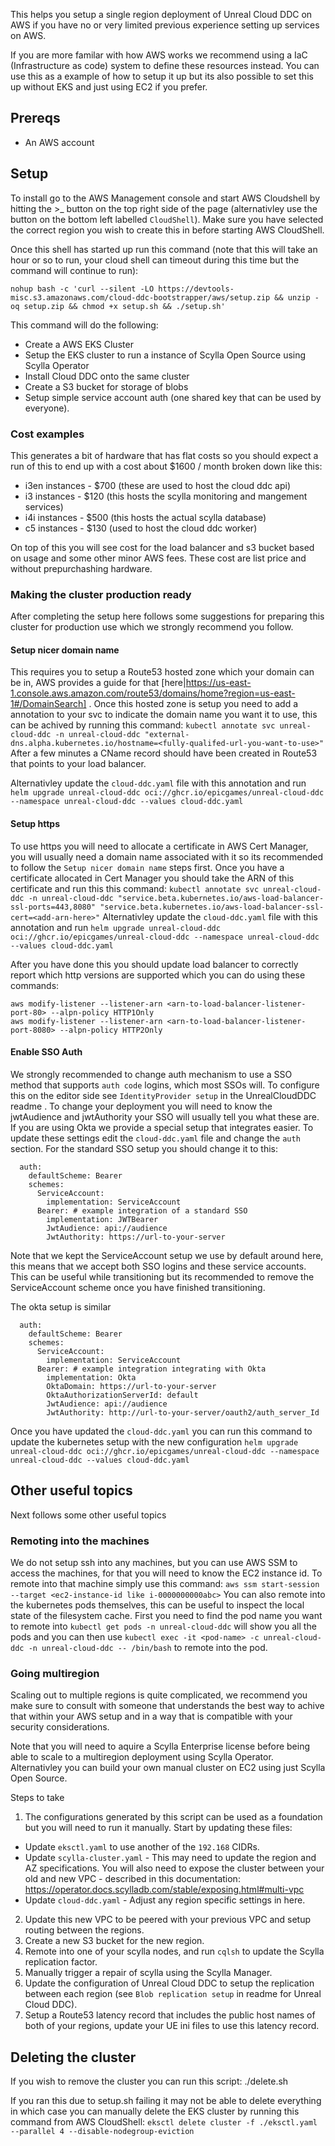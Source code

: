 This helps you setup a single region deployment of Unreal Cloud DDC on AWS if you have no or very limited previous experience setting up services on AWS.

If you are more familar with how AWS works we recommend using a IaC (Infrastructure as code) system to define these resources instead.
You can use this as a example of how to setup it up but its also possible to set this up without EKS and just using EC2 if you prefer.

## Prereqs
* An AWS account

## Setup

To install go to the AWS Management console and start AWS Cloudshell by hitting the >_ button on the top right side of the page (alternativley use the button on the bottom left labelled `CloudShell`).
Make sure you have selected the correct region you wish to create this in before starting AWS CloudShell.

Once this shell has started up run this command (note that this will take an hour or so to run, your cloud shell can timeout during this time but the command will continue to run):
```
nohup bash -c 'curl --silent -LO https://devtools-misc.s3.amazonaws.com/cloud-ddc-bootstrapper/aws/setup.zip && unzip -oq setup.zip && chmod +x setup.sh && ./setup.sh'
```

This command will do the following:
* Create a AWS EKS Cluster
* Setup the EKS cluster to run a instance of Scylla Open Source using Scylla Operator
* Install Cloud DDC onto the same cluster
* Create a S3 bucket for storage of blobs
* Setup simple service account auth (one shared key that can be used by everyone).

### Cost examples
This generates a bit of hardware that has flat costs so you should expect a run of this to end up with a cost about $1600 / month broken down like this:
* i3en instances - $700 (these are used to host the cloud ddc api)
* i3 instances - $120 (this hosts the scylla monitoring and mangement services)
* i4i instances - $500 (this hosts the actual scylla database)
* c5 instances - $130 (used to host the cloud ddc worker)

On top of this you will see cost for the load balancer and s3 bucket based on usage and some other minor AWS fees.
These cost are list price and without prepurchashing hardware.

### Making the cluster production ready
After completing the setup here follows some suggestions for preparing this cluster for production use which we strongly recommend you follow.

#### Setup nicer domain name
This requires you to setup a Route53 hosted zone which your domain can be in, AWS provides a guide for that [here|https://us-east-1.console.aws.amazon.com/route53/domains/home?region=us-east-1#/DomainSearch] .
Once this hosted zone is setup you need to add a annotation to your svc to indicate the domain name you want it to use, this can be achived by running this command:
`kubectl annotate svc unreal-cloud-ddc -n unreal-cloud-ddc "external-dns.alpha.kubernetes.io/hostname=<fully-qualifed-url-you-want-to-use>"`
After a few minutes a CName record should have been created in Route53 that points to your load balancer.

Alternativley update the `cloud-ddc.yaml` file with this annotation and run
`helm upgrade unreal-cloud-ddc oci://ghcr.io/epicgames/unreal-cloud-ddc --namespace unreal-cloud-ddc --values cloud-ddc.yaml`

#### Setup https
To use https you will need to allocate a certificate in AWS Cert Manager, you will usually need a domain name associated with it so its recommended to follow the `Setup nicer domain name` steps first.
Once you have a certificate allocated in Cert Manager you should take the ARN of this certificate and run this this command:
`kubectl annotate svc unreal-cloud-ddc -n unreal-cloud-ddc "service.beta.kubernetes.io/aws-load-balancer-ssl-ports=443,8080" "service.beta.kubernetes.io/aws-load-balancer-ssl-cert=<add-arn-here>"`
Alternativley update the `cloud-ddc.yaml` file with this annotation and run
`helm upgrade unreal-cloud-ddc oci://ghcr.io/epicgames/unreal-cloud-ddc --namespace unreal-cloud-ddc --values cloud-ddc.yaml`


After you have done this you should update load balancer to correctly report which http versions are supported which you can do using these commands:
```
aws modify-listener --listener-arn <arn-to-load-balancer-listener-port-80> --alpn-policy HTTP1Only
aws modify-listener --listener-arn <arn-to-load-balancer-listener-port-8080> --alpn-policy HTTP2Only
```

#### Enable SSO Auth
We strongly recommended to change auth mechanism to use a SSO method that supports `auth code` logins, which most SSOs will. To configure this on the editor side see `IdentityProvider setup` in the UnrealCloudDDC readme .
To change your deployment you will need to know the jwtAudience and jwtAuthority your SSO will usually tell you what these are. If you are using Okta we provide a special setup that integrates easier.
To update these settings edit the `cloud-ddc.yaml` file and change the `auth` section. For the standard SSO setup you should change it to this:
```
  auth:
    defaultScheme: Bearer
    schemes:
      ServiceAccount: 
        implementation: ServiceAccount
      Bearer: # example integration of a standard SSO
        implementation: JWTBearer
        JwtAudience: api://audience
        JwtAuthority: https://url-to-your-server
```
Note that we kept the ServiceAccount setup we use by default around here, this means that we accept both SSO logins and these service accounts. This can be useful while transitioning but its recommended to remove the ServiceAccount scheme once you have finished transitioning.

The okta setup is similar
```
  auth:
    defaultScheme: Bearer
    schemes:
      ServiceAccount: 
        implementation: ServiceAccount
      Bearer: # example integration integrating with Okta
        implementation: Okta
        OktaDomain: https://url-to-your-server
        OktaAuthorizationServerId: default
        JwtAudience: api://audience
        JwtAuthority: http://url-to-your-server/oauth2/auth_server_Id
```

Once you have updated the `cloud-ddc.yaml` you can run this command to update the kubernetes setup with the new configuration
`helm upgrade unreal-cloud-ddc oci://ghcr.io/epicgames/unreal-cloud-ddc --namespace unreal-cloud-ddc --values cloud-ddc.yaml`

## Other useful topics
Next follows some other useful topics

### Remoting into the machines
We do not setup ssh into any machines, but you can use AWS SSM to access the machines, for that you will need to know the EC2 instance id. To remote into that machine simply use this command:
`aws ssm start-session --target <ec2-instance-id like i-0000000000abc>`
You can also remote into the kubernetes pods themselves, this can be useful to inspect the local state of the filesystem cache.
First you need to find the pod name you want to remote into `kubectl get pods -n unreal-cloud-ddc` will show you all the pods and you can then use
`kubectl exec -it <pod-name> -c unreal-cloud-ddc -n unreal-cloud-ddc -- /bin/bash` to remote into the pod.

### Going multiregion
Scaling out to multiple regions is quite complicated, we recommend you make sure to consult with someone that understands the best way to achive that within your AWS setup and in a way that is compatible with your security considerations.

Note that you will need to aquire a Scylla Enterprise license before being able to scale to a multiregion deployment using Scylla Operator. Alternativley you can build your own manual cluster on EC2 using just Scylla Open Source.

Steps to take
1. The configurations generated by this script can be used as a foundation but you will need to run it manually. Start by updating these files:
* Update `eksctl.yaml` to use another of the `192.168` CIDRs.
* Update `scylla-cluster.yaml` - This may need to update the region and AZ specifications. You will also need to expose the cluster between your old and new VPC - described in this documentation: https://operator.docs.scylladb.com/stable/exposing.html#multi-vpc
* Update `cloud-ddc.yaml` - Adjust any region specific settings in here.
2. Update this new VPC to be peered with your previous VPC and setup routing between the regions.
3. Create a new S3 bucket for the new region.
3. Remote into one of your scylla nodes, and run `cqlsh` to update the Scylla replication factor.
4. Manually trigger a repair of scylla using the Scylla Manager.
5. Update the configuration of Unreal Cloud DDC to setup the replication between each region (see `Blob replication setup` in readme for Unreal Cloud DDC).
6. Setup a Route53 latency record that includes the public host names of both of your regions, update your UE ini files to use this latency record.


## Deleting the cluster
If you wish to remove the cluster you can run this script:
./delete.sh

If you ran this due to setup.sh failing it may not be able to delete everything in which case you can manually delete the EKS cluster by running this command from AWS CloudShell:
`eksctl delete cluster -f ./eksctl.yaml --parallel 4 --disable-nodegroup-eviction`